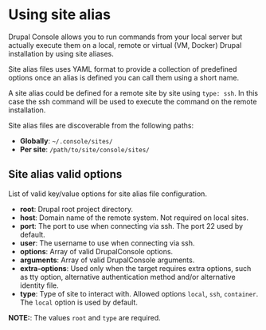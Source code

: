 # Using site alias

Drupal Console allows you to run commands from your local server but actually execute them on a local, remote or virtual (VM, Docker) Drupal installation by using site aliases.

Site alias files uses YAML format to provide a collection of predefined options once an alias is defined you can call them using a short name. 

A site alias could be defined for a remote site by site using `type: ssh`. In this case the ssh command will be used to execute the command on the remote installation.   

Site alias files are discoverable from the following paths:

* **Globally**: `~/.console/sites/`
* **Per site**: `/path/to/site/console/sites/`

## Site alias valid options

List of valid key/value options for site alias file configuration.
 
* **root**: Drupal root project directory.
* **host**: Domain name of the remote system. Not required on local sites.
* **port**: The port to use when connecting via ssh. The port 22 used by default. 
* **user**: The username to use when connecting via ssh.
* **options**: Array of valid DrupalConsole options.
* **arguments**: Array of valid DrupalConsole arguments.
* **extra-options**: Used only when the target requires extra options, such as tty option, alternative authentication method and/or alternative identity file. 
* **type**: Type of site to interact with. Allowed options `local`, `ssh`, `container`. The `local` option is used by default.

**NOTE:**: The values `root` and `type` are required.
